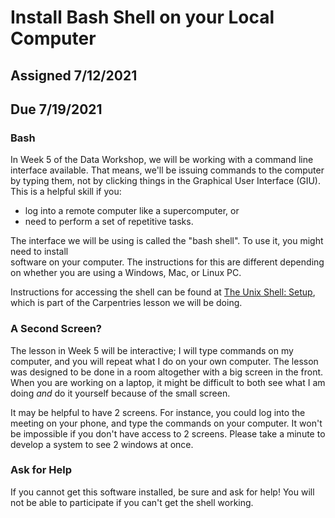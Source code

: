 # Install Bash Shell on your Local Computer

## Assigned 7/12/2021

## Due 7/19/2021

### Bash
In Week 5 of the Data Workshop, we will be working with a command line interface available. That means, we'll be issuing commands to the computer by typing 
them, not by clicking things in the Graphical User Interface (GIU). This is a helpful skill if you:
* log into a remote computer like a supercomputer, or
* need to perform a set of repetitive tasks.

The interface we will be using is called the "bash shell". To use it, you might need to install  
software on your computer.  The instructions for this are different depending on whether you are using a Windows, Mac, or Linux PC.

Instructions for accessing the shell can be found at [The Unix Shell: Setup](http://swcarpentry.github.io/shell-novice/setup.html), which is part of the 
Carpentries lesson we will be doing.

### A Second Screen?

The lesson in Week 5 will be interactive; I will type commands on my computer, and you will repeat what I do on your own computer. The lesson was designed to 
be done in a room altogether with a big screen in the front. When you are working on a laptop, it might be difficult to both see what I am doing _and_ do it
yourself because of the small screen.

It may be helpful to have 2 screens. For instance, you could log into the meeting on your phone, and type the commands on your computer. It won't be impossible 
if you don't have access to 2 screens. Please take a minute to develop a system to see 2 windows at once.

### Ask for Help
If you cannot get this software installed, be sure and ask for help!  You will not be able to participate if you can't get the shell working.
